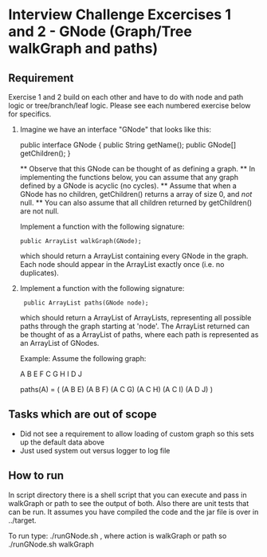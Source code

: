 #  Interview Challenge Excercises 1 and 2 - GNode (Graph/Tree walkGraph and paths)

## Requirement
Exercise 1 and 2 build on each other and have to do with node and path logic or tree/branch/leaf logic.
Please see each numbered exercise below for specifics.

1. Imagine we have an interface "GNode" that looks like this:

   public interface GNode {
     public String getName();
    public GNode[] getChildren();
   }

   ** Observe that this GNode can be thought of as defining a graph.
   ** In implementing the functions below, you can assume that any
      graph defined by a GNode is acyclic (no cycles).
   ** Assume that when a GNode has no children, getChildren() returns
      a array of size 0, and *not* null.
   ** You can also assume that all children returned by getChildren()
      are not null.

   Implement a function with the following signature:

       public ArrayList walkGraph(GNode);

   which should return a ArrayList containing every GNode in the
   graph. Each node should appear in the ArrayList exactly once
   (i.e. no duplicates).


2. Implement a function with the following signature:

        public ArrayList paths(GNode node);

   which should return a ArrayList of ArrayLists, representing all
   possible paths through the graph starting at 'node'. The ArrayList
   returned can be thought of as a ArrayList of paths, where each path
   is represented as an ArrayList of GNodes.

   Example:
   Assume the following graph:

   A
     B
       E
       F
     C
       G
       H
       I
     D
       J

   paths(A) = ( (A B E) (A B F) (A C G) (A C H) (A C I) (A D J) )

## Tasks which are out of scope
*   Did not see a requirement to allow loading of custom graph so this sets up the default data above
*   Just used system out versus logger to log file

## How to run

In script directory there is a shell script that you can execute and pass in walkGraph or path to see the output of both.  Also there are unit tests that can be run.  It assumes you have compiled the code and the jar file is over in ../target.

To run type:
./runGNode.sh <action>, where action is walkGraph or path so ./runGNode.sh walkGraph
